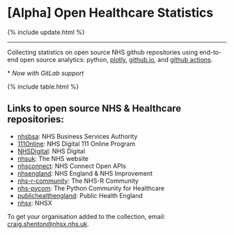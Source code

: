 <script src="https://cdn.plot.ly/plotly-latest.min.js"></script>
<style>
table.dataframe, .dataframe th, .dataframe td {
  border: none;
  border-bottom: 1px solid #C8C8C8;
  border-collapse: collapse;
  text-align:left;
  padding: 10px;
  margin-bottom: 40px;
  font-size: 0.9em;
}
.dataframe summary {
  border: none;
  border-bottom: 1px solid #C8C8C8;
  border-collapse: collapse;
  text-align:left;
  padding: 10px;
  margin-bottom: 40px;
  font-size: 0.5em;
}
</style>

# [Alpha] Open Healthcare Statistics

{% include update.html %}

---

Collecting statistics on open source NHS github repositories using end-to-end open source analytics: python, [plotly](https://plotly.com/python/), [github.io](https://pages.github.com/), and [github actions](https://github.com/features/actions).

\* _Now with GitLab support_

{% include table.html %}

## Links to open source NHS & Healthcare repositories:

- [nhsbsa](https://gitlab.com/nhsbsa): NHS Business Services Authority
- [111Online](https://github.com/111Online): NHS Digital 111 Online Program
- [NHSDigital](https://github.com/NHSDigital): NHS Digital
- [nhsuk](https://github.com/nhsuk): The NHS website
- [nhsconnect](https://github.com/nhsconnect): NHS Connect Open APIs
- [nhsengland](https://github.com/nhsengland): NHS England & NHS Improvement
- [nhs-r-community](https://github.com/nhs-r-community): The NHS-R Community
- [nhs-pycom](https://github.com/nhs-pycom): The Python Community for Healthcare
- [publichealthengland](https://github.com/publichealthengland): Public Health England
- [nhsx](https://github.com/nhsx): NHSX

To get your organisation added to the collection, email: [craig.shenton@nhsx.nhs.uk](mailto:craig.shenton@nhsx.nhs.uk).
